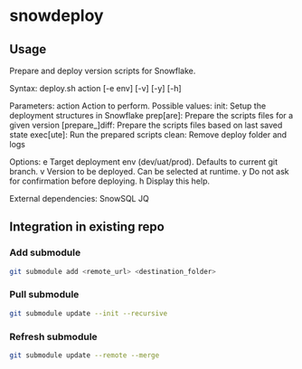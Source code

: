 # snowdeploy

## Usage

Prepare and deploy version scripts for Snowflake.

Syntax: deploy.sh action [-e env] [-v] [-y] [-h]

Parameters:
action  Action to perform. Possible values:
         init: Setup the deployment structures in Snowflake
         prep[are]: Prepare the scripts files for a given version
         [prepare_]diff: Prepare the scripts files based on last saved state
         exec[ute]: Run the prepared scripts
         clean: Remove deploy folder and logs

Options:
    e  Target deployment env (dev/uat/prod). Defaults to current git branch.
    v  Version to be deployed. Can be selected at runtime.
    y  Do not ask for confirmation before deploying.
    h  Display this help.

External dependencies:
    SnowSQL
    JQ

## Integration in existing repo

### Add submodule

```sh
git submodule add <remote_url> <destination_folder>
```

### Pull submodule

```sh
git submodule update --init --recursive
``` 

### Refresh submodule

```sh
git submodule update --remote --merge
``` 
